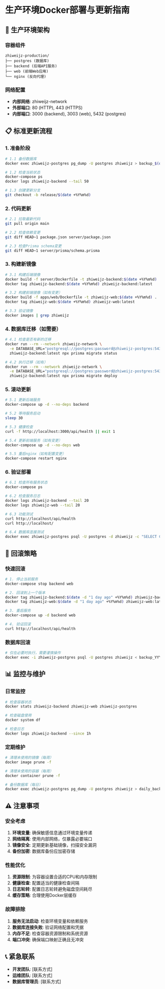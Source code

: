 # 生产环境Docker部署与更新指南

## 🚀 生产环境架构

### 容器组件
```
zhiweijz-production/
├── postgres (数据库)
├── backend (后端API服务)
├── web (前端Web应用)
└── nginx (反向代理)
```

### 网络配置
- **内部网络**: zhiweijz-network
- **外部端口**: 80 (HTTP), 443 (HTTPS)
- **内部端口**: 3000 (backend), 3003 (web), 5432 (postgres)

## 📋 标准更新流程

### 1. 准备阶段
```bash
# 1.1 备份数据库
docker exec zhiweijz-postgres pg_dump -U postgres zhiweijz > backup_$(date +%Y%m%d_%H%M%S).sql

# 1.2 检查当前状态
docker-compose ps
docker logs zhiweijz-backend --tail 50

# 1.3 创建更新分支
git checkout -b release/$(date +%Y%m%d)
```

### 2. 代码更新
```bash
# 2.1 拉取最新代码
git pull origin main

# 2.2 检查依赖变更
git diff HEAD~1 package.json server/package.json

# 2.3 检查Prisma schema变更
git diff HEAD~1 server/prisma/schema.prisma
```

### 3. 构建新镜像
```bash
# 3.1 构建后端镜像
docker build -f server/Dockerfile -t zhiweijz-backend:$(date +%Y%m%d) .
docker tag zhiweijz-backend:$(date +%Y%m%d) zhiweijz-backend:latest

# 3.2 构建前端镜像（如有变更）
docker build -f apps/web/Dockerfile -t zhiweijz-web:$(date +%Y%m%d) .
docker tag zhiweijz-web:$(date +%Y%m%d) zhiweijz-web:latest

# 3.3 验证镜像
docker images | grep zhiweijz
```

### 4. 数据库迁移（如需要）
```bash
# 4.1 检查是否有新的迁移
docker run --rm --network zhiweijz-network \
  -e DATABASE_URL="postgresql://postgres:password@zhiweijz-postgres:5432/zhiweijz" \
  zhiweijz-backend:latest npx prisma migrate status

# 4.2 执行迁移（如有）
docker run --rm --network zhiweijz-network \
  -e DATABASE_URL="postgresql://postgres:password@zhiweijz-postgres:5432/zhiweijz" \
  zhiweijz-backend:latest npx prisma migrate deploy
```

### 5. 滚动更新
```bash
# 5.1 更新后端服务
docker-compose up -d --no-deps backend

# 5.2 等待服务启动
sleep 30

# 5.3 健康检查
curl -f http://localhost:3000/api/health || exit 1

# 5.4 更新前端服务（如有变更）
docker-compose up -d --no-deps web

# 5.5 重启nginx（如有配置变更）
docker-compose restart nginx
```

### 6. 验证部署
```bash
# 6.1 检查所有服务状态
docker-compose ps

# 6.2 检查服务日志
docker logs zhiweijz-backend --tail 20
docker logs zhiweijz-web --tail 20

# 6.3 功能测试
curl http://localhost/api/health
curl http://localhost/

# 6.4 数据库连接测试
docker exec zhiweijz-postgres psql -U postgres -d zhiweijz -c "SELECT COUNT(*) FROM users;"
```

## 🔄 回滚策略

### 快速回滚
```bash
# 1. 停止当前服务
docker-compose stop backend web

# 2. 回滚到上一个版本
docker tag zhiweijz-backend:$(date -d "1 day ago" +%Y%m%d) zhiweijz-backend:latest
docker tag zhiweijz-web:$(date -d "1 day ago" +%Y%m%d) zhiweijz-web:latest

# 3. 重启服务
docker-compose up -d backend web

# 4. 验证回滚
curl http://localhost/api/health
```

### 数据库回滚
```bash
# 仅在必要时执行，需要谨慎操作
docker exec -i zhiweijz-postgres psql -U postgres zhiweijz < backup_YYYYMMDD_HHMMSS.sql
```

## 📊 监控与维护

### 日常监控
```bash
# 检查容器状态
docker stats zhiweijz-backend zhiweijz-web zhiweijz-postgres

# 检查磁盘使用
docker system df

# 检查日志
docker logs zhiweijz-backend --since 1h
```

### 定期维护
```bash
# 清理未使用的镜像（每周）
docker image prune -f

# 清理未使用的容器（每周）
docker container prune -f

# 备份数据库（每日）
docker exec zhiweijz-postgres pg_dump -U postgres zhiweijz > daily_backup_$(date +%Y%m%d).sql
```

## ⚠️ 注意事项

### 安全考虑
1. **环境变量**: 确保敏感信息通过环境变量传递
2. **网络隔离**: 使用内部网络，仅暴露必要端口
3. **镜像安全**: 定期更新基础镜像，扫描安全漏洞
4. **备份加密**: 数据库备份应加密存储

### 性能优化
1. **资源限制**: 为容器设置合适的CPU和内存限制
2. **健康检查**: 配置适当的健康检查间隔
3. **日志轮转**: 配置日志轮转避免磁盘空间耗尽
4. **缓存策略**: 合理使用Docker层缓存

### 故障排除
1. **服务无法启动**: 检查环境变量和依赖服务
2. **数据库连接失败**: 验证网络配置和凭据
3. **内存不足**: 检查容器资源限制和系统资源
4. **端口冲突**: 确保端口映射正确且无冲突

## 📞 紧急联系

- **开发团队**: [联系方式]
- **运维团队**: [联系方式]
- **数据库管理员**: [联系方式]
